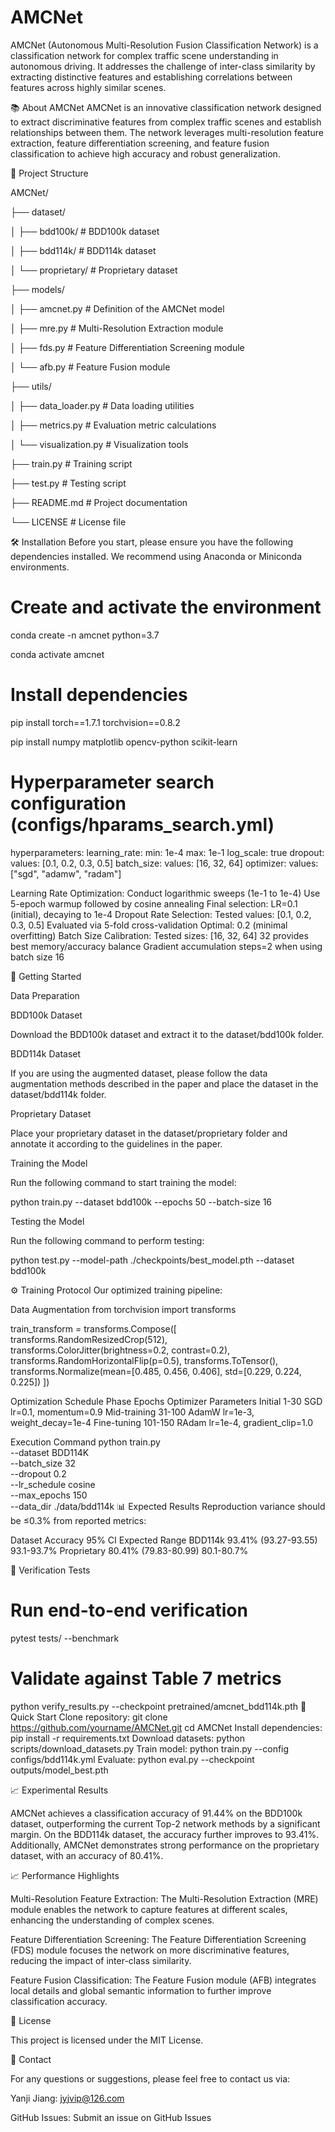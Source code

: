 # AMCNet
AMCNet (Autonomous Multi-Resolution Fusion Classification Network) is a classification network for complex traffic scene understanding in autonomous driving. It addresses the challenge of inter-class similarity by extracting distinctive features and establishing correlations between features across highly similar scenes.

📚 About AMCNet
AMCNet is an innovative classification network designed to extract discriminative features from complex traffic scenes and establish relationships between them. The network leverages multi-resolution feature extraction, feature differentiation screening, and feature fusion classification to achieve high accuracy and robust generalization.


🚀 Project Structure

AMCNet/

├── dataset/

│   ├── bdd100k/          # BDD100k dataset

│   ├── bdd114k/          # BDD114k dataset

│   └── proprietary/      # Proprietary dataset

├── models/

│   ├── amcnet.py         # Definition of the AMCNet model

│   ├── mre.py            # Multi-Resolution Extraction module

│   ├── fds.py            # Feature Differentiation Screening module

│   └── afb.py            # Feature Fusion module

├── utils/

│   ├── data_loader.py    # Data loading utilities

│   ├── metrics.py        # Evaluation metric calculations

│   └── visualization.py  # Visualization tools

├── train.py              # Training script

├── test.py               # Testing script

├── README.md             # Project documentation

└── LICENSE               # License file


🛠️ Installation
Before you start, please ensure you have the following dependencies installed. We recommend using Anaconda or Miniconda environments.

# Create and activate the environment

conda create -n amcnet python=3.7

conda activate amcnet

# Install dependencies

pip install torch==1.7.1 torchvision==0.8.2

pip install numpy matplotlib opencv-python scikit-learn


# Hyperparameter search configuration (configs/hparams_search.yml)
hyperparameters:
  learning_rate:
    min: 1e-4
    max: 1e-1
    log_scale: true
  dropout:
    values: [0.1, 0.2, 0.3, 0.5]
  batch_size:
    values: [16, 32, 64]
  optimizer:
    values: ["sgd", "adamw", "radam"]

Learning Rate Optimization:
  Conduct logarithmic sweeps (1e-1 to 1e-4)
  Use 5-epoch warmup followed by cosine annealing
  Final selection: LR=0.1 (initial), decaying to 1e-4
Dropout Rate Selection:
  Tested values: [0.1, 0.2, 0.3, 0.5]
  Evaluated via 5-fold cross-validation
  Optimal: 0.2 (minimal overfitting)
Batch Size Calibration:
  Tested sizes: [16, 32, 64]
  32 provides best memory/accuracy balance
  Gradient accumulation steps=2 when using batch size 16


🚀 Getting Started

Data Preparation

BDD100k Dataset

Download the BDD100k dataset and extract it to the dataset/bdd100k folder.

BDD114k Dataset

If you are using the augmented dataset, please follow the data augmentation methods described in the paper and place the dataset in the dataset/bdd114k folder.

Proprietary Dataset

Place your proprietary dataset in the dataset/proprietary folder and annotate it according to the guidelines in the paper.

Training the Model

Run the following command to start training the model:


python train.py --dataset bdd100k --epochs 50 --batch-size 16

Testing the Model

Run the following command to perform testing:

python test.py --model-path ./checkpoints/best_model.pth --dataset bdd100k


⚙️ Training Protocol
Our optimized training pipeline:

Data Augmentation
from torchvision import transforms

train_transform = transforms.Compose([
    transforms.RandomResizedCrop(512),
    transforms.ColorJitter(brightness=0.2, contrast=0.2),
    transforms.RandomHorizontalFlip(p=0.5),
    transforms.ToTensor(),
    transforms.Normalize(mean=[0.485, 0.456, 0.406], 
                         std=[0.229, 0.224, 0.225])
])

Optimization Schedule
Phase	Epochs	Optimizer	Parameters
Initial	1-30	SGD	lr=0.1, momentum=0.9
Mid-training	31-100	AdamW	lr=1e-3, weight_decay=1e-4
Fine-tuning	101-150	RAdam	lr=1e-4, gradient_clip=1.0

Execution Command
python train.py \
  --dataset BDD114K \
  --batch_size 32 \
  --dropout 0.2 \
  --lr_schedule cosine \
  --max_epochs 150 \
  --data_dir ./data/bdd114k
📊 Expected Results
Reproduction variance should be ≤0.3% from reported metrics:

Dataset	Accuracy	95% CI	Expected Range
BDD114k	93.41%	(93.27-93.55)	93.1-93.7%
Proprietary	80.41%	(79.83-80.99)	80.1-80.7%

🧪 Verification Tests
# Run end-to-end verification
pytest tests/ --benchmark

# Validate against Table 7 metrics
python verify_results.py --checkpoint pretrained/amcnet_bdd114k.pth
🚀 Quick Start
Clone repository:
git clone https://github.com/yourname/AMCNet.git
cd AMCNet
Install dependencies:
pip install -r requirements.txt
Download datasets:
python scripts/download_datasets.py
Train model:
python train.py --config configs/bdd114k.yml
Evaluate:
python eval.py --checkpoint outputs/model_best.pth

📈 Experimental Results

AMCNet achieves a classification accuracy of 91.44% on the BDD100k dataset, outperforming the current Top-2 network methods by a significant margin. On the BDD114k dataset, the accuracy further improves to 93.41%. Additionally, AMCNet demonstrates strong performance on the proprietary dataset, with an accuracy of 80.41%.


📈 Performance Highlights

Multi-Resolution Feature Extraction: The Multi-Resolution Extraction (MRE) module enables the network to capture features at different scales, enhancing the understanding of complex scenes.

Feature Differentiation Screening: The Feature Differentiation Screening (FDS) module focuses the network on more discriminative features, reducing the impact of inter-class similarity.

Feature Fusion Classification: The Feature Fusion module (AFB) integrates local details and global semantic information to further improve classification accuracy.


📝 License

This project is licensed under the MIT License.


📝 Contact

For any questions or suggestions, please feel free to contact us via:

Yanji Jiang: jyjvip@126.com

GitHub Issues: Submit an issue on GitHub Issues

